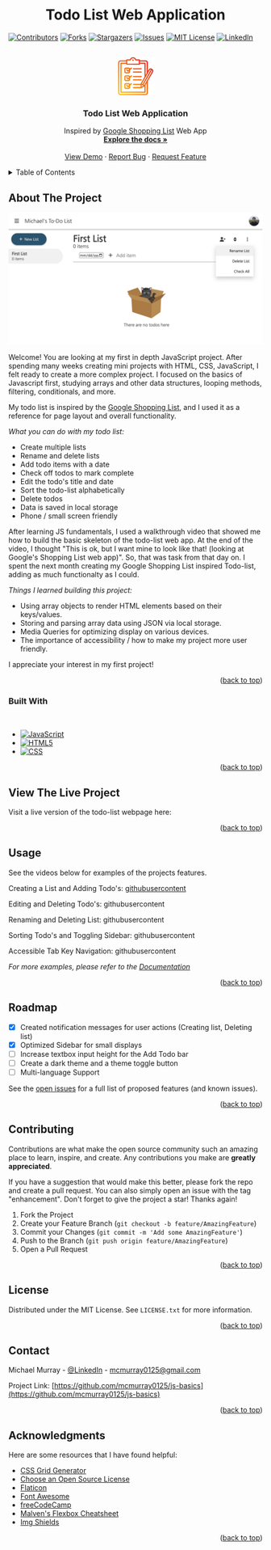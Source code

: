 <h1 align="center">Todo List Web Application</h1>

<!-- Improved compatibility of back to top link: See: https://github.com/othneildrew/Best-README-Template/pull/73 -->

<a name="readme-top"></a>

<!--
*** Thanks for checking out the Best-README-Template. If you have a suggestion
*** that would make this better, please fork the repo and create a pull request
*** or simply open an issue with the tag "enhancement".
*** Don't forget to give the project a star!
*** Thanks again! Now go create something AMAZING! :D
-->

<!-- PROJECT SHIELDS -->
<!--
*** I'm using markdown "reference style" links for readability.
*** Reference links are enclosed in brackets [ ] instead of parentheses ( ).
*** See the bottom of this document for the declaration of the reference variables
*** for contributors-url, forks-url, etc. This is an optional, concise syntax you may use.
*** https://www.markdownguide.org/basic-syntax/#reference-style-links
-->

[![Contributors][contributors-shield]][contributors-url]
[![Forks][forks-shield]][forks-url]
[![Stargazers][stars-shield]][stars-url]
[![Issues][issues-shield]][issues-url]
[![MIT License][license-shield]][license-url]
[![LinkedIn][linkedin-shield]][linkedin-url]

<!-- PROJECT LOGO -->
<br />
<div align="center">
  <a href="https://github.com/mcmurray0125/js-basics">
    <img src="images/gradient-clipboard.png" alt="Logo" width="75px" height="75px">
  </a>

  <h3 align="center">Todo List Web Application</h3>

  <p align="center">
    Inspired by <a href ="https://shoppinglist.google.com/">Google Shopping List</a> Web App
    <br />
    <a href="https://github.com/mcmurray0125/js-basics"><strong>Explore the docs »</strong></a>
    <br />
    <br />
    <a href="#usage">View Demo</a>
    ·
    <a href="https://github.com/mcmurray0125/js-basics/issues">Report Bug</a>
    ·
    <a href="https://github.com/mcmurray0125/js-basics/issues">Request Feature</a>
  </p>
</div>

<!-- TABLE OF CONTENTS -->
<details>
  <summary>Table of Contents</summary>
  <ol>
    <li>
      <a href="#about-the-project">About The Project</a>
      <ul>
        <li><a href="#built-with">Built With</a></li>
      </ul>
    </li>
    <li>
      <a href="#view-the-live-project">View the Live Project</a>
      <ul>
      </ul>
    </li>
    <li><a href="#usage">Usage</a></li>
    <li><a href="#roadmap">Roadmap</a></li>
    <li><a href="#contributing">Contributing</a></li>
    <li><a href="#license">License</a></li>
    <li><a href="#contact">Contact</a></li>
    <li><a href="#acknowledgments">Acknowledgments</a></li>
  </ol>
</details>

<!-- ABOUT THE PROJECT -->

## About The Project

[![Product Name Screen Shot][product-screenshot]](https://github.com/mcmurray0125/js-basics)

Welcome! You are looking at my first in depth JavaScript project. After spending many weeks creating mini projects with HTML, CSS, JavaScript, I felt ready to create a more complex project. I focused on the basics of Javascript first, studying arrays and other data structures, looping methods, filtering, conditionals, and more.

My todo list is inspired by the <a href ="https://shoppinglist.google.com/">Google Shopping List</a>, and I used it as a reference for page layout and overall functionality.

_What you can do with my todo list:_

- Create multiple lists
- Rename and delete lists
- Add todo items with a date
- Check off todos to mark complete
- Edit the todo's title and date
- Sort the todo-list alphabetically
- Delete todos
- Data is saved in local storage
- Phone / small screen friendly

After learning JS fundamentals, I used a walkthrough video that showed me how to build the basic skeleton of the todo-list web app. At the end of the video, I thought "This is ok, but I want mine to look like that! (looking at Google's Shopping List web app)". So, that was task from that day on. I spent the next month creating my Google Shopping List inspired Todo-list, adding as much functionalty as I could.

_Things I learned building this project:_

- Using array objects to render HTML elements based on their keys/values.
- Storing and parsing array data using JSON via local storage.
- Media Queries for optimizing display on various devices.
- The importance of accessibility / how to make my project more user friendly.

I appreciate your interest in my first project!

<p align="right">(<a href="#readme-top">back to top</a>)</p>

### Built With

<br>

- [![JavaScript][javascript.com]][javascript-url]
- [![HTML5][html.org]][html-url]
- [![CSS][css.org]][css-url]

<p align="right">(<a href="#readme-top">back to top</a>)</p>

<!-- GETTING STARTED -->

## View The Live Project

Visit a live version of the todo-list webpage here:

<p align="right">(<a href="#readme-top">back to top</a>)</p>
<!-- USAGE EXAMPLES -->

## Usage

See the videos below for examples of the projects features.

Creating a List and Adding Todo's:
[githubusercontent](https://github.com/mcmurray0125/js-basics/blob/feature/itemArray/demos/add-list-add-todo.mp4?raw=true)

Editing and Deleting Todo's:
githubusercontent

Renaming and Deleting List:
githubusercontent

Sorting Todo's and Toggling Sidebar:
githubusercontent

Accessible Tab Key Navigation:
githubusercontent

_For more examples, please refer to the [Documentation](https://example.com)_

<p align="right">(<a href="#readme-top">back to top</a>)</p>

<!-- ROADMAP -->

## Roadmap

- [x] Created notification messages for user actions (Creating list, Deleting list)
- [x] Optimized Sidebar for small displays
- [ ] Increase textbox input height for the Add Todo bar
- [ ] Create a dark theme and a theme toggle button
- [ ] Multi-language Support

See the [open issues](https://github.com/mcmurray0125/js-basics/issues) for a full list of proposed features (and known issues).

<p align="right">(<a href="#readme-top">back to top</a>)</p>

<!-- CONTRIBUTING -->

## Contributing

Contributions are what make the open source community such an amazing place to learn, inspire, and create. Any contributions you make are **greatly appreciated**.

If you have a suggestion that would make this better, please fork the repo and create a pull request. You can also simply open an issue with the tag "enhancement".
Don't forget to give the project a star! Thanks again!

1. Fork the Project
2. Create your Feature Branch (`git checkout -b feature/AmazingFeature`)
3. Commit your Changes (`git commit -m 'Add some AmazingFeature'`)
4. Push to the Branch (`git push origin feature/AmazingFeature`)
5. Open a Pull Request

<p align="right">(<a href="#readme-top">back to top</a>)</p>

<!-- LICENSE -->

## License

Distributed under the MIT License. See `LICENSE.txt` for more information.

<p align="right">(<a href="#readme-top">back to top</a>)</p>

<!-- CONTACT -->

## Contact

Michael Murray - [@LinkedIn](https://www.linkedin.com/in/michaelchristophermurray/) - mcmurray0125@gmail.com

Project Link: [https://github.com/mcmurray0125/js-basics](https://github.com/mcmurray0125/js-basics)

<p align="right">(<a href="#readme-top">back to top</a>)</p>

<!-- ACKNOWLEDGMENTS -->

## Acknowledgments

Here are some resources that I have found helpful:

- [CSS Grid Generator](https://cssgrid-generator.netlify.app/)
- [Choose an Open Source License](https://choosealicense.com)
- [Flaticon](https://www.flaticon.com/)
- [Font Awesome](https://fontawesome.com)
- [freeCodeCamp](https://www.youtube.com/@freecodecamp)
- [Malven's Flexbox Cheatsheet](https://flexbox.malven.co/)
- [Img Shields](https://shields.io)

<p align="right">(<a href="#readme-top">back to top</a>)</p>

<!-- MARKDOWN LINKS & IMAGES -->
<!-- https://www.markdownguide.org/basic-syntax/#reference-style-links -->

[contributors-shield]: https://img.shields.io/github/contributors/mcmurray0125/js-basics.svg?style=for-the-badge
[contributors-url]: https://github.com/mcmurray0125/js-basics/graphs/contributors
[forks-shield]: https://img.shields.io/github/forks/mcmurray0125/js-basics.svg?style=for-the-badge
[forks-url]: https://github.com/mcmurray0125/js-basics/network/members
[stars-shield]: https://img.shields.io/github/stars/mcmurray0125/js-basics.svg?style=for-the-badge
[stars-url]: https://github.com/mcmurray0125/js-basics/stargazers
[issues-shield]: https://img.shields.io/github/issues/mcmurray0125/js-basics.svg?style=for-the-badge
[issues-url]: https://github.com/mcmurray0125/js-basics/issues
[license-shield]: https://img.shields.io/github/license/mcmurray0125/js-basics.svg?style=for-the-badge
[license-url]: https://github.com/mcmurray0125/js-basics/blob/master/LICENSE.txt
[linkedin-shield]: https://img.shields.io/badge/-LinkedIn-black.svg?style=for-the-badge&logo=linkedin&colorB=555
[linkedin-url]: https://linkedin.com/in/michaelchristophermurray
[product-screenshot]: images/todo-list-screenshot.png
[next.js]: https://img.shields.io/badge/next.js-000000?style=for-the-badge&logo=nextdotjs&logoColor=white
[next-url]: https://nextjs.org/
[react.js]: https://img.shields.io/badge/React-20232A?style=for-the-badge&logo=react&logoColor=61DAFB
[react-url]: https://reactjs.org/
[vue.js]: https://img.shields.io/badge/Vue.js-35495E?style=for-the-badge&logo=vuedotjs&logoColor=4FC08D
[vue-url]: https://vuejs.org/
[angular.io]: https://img.shields.io/badge/Angular-DD0031?style=for-the-badge&logo=angular&logoColor=white
[angular-url]: https://angular.io/
[svelte.dev]: https://img.shields.io/badge/Svelte-4A4A55?style=for-the-badge&logo=svelte&logoColor=FF3E00
[svelte-url]: https://svelte.dev/
[laravel.com]: https://img.shields.io/badge/Laravel-FF2D20?style=for-the-badge&logo=laravel&logoColor=white
[laravel-url]: https://laravel.com
[bootstrap.com]: https://img.shields.io/badge/Bootstrap-563D7C?style=for-the-badge&logo=bootstrap&logoColor=white
[bootstrap-url]: https://getbootstrap.com
[jquery.com]: https://img.shields.io/badge/jQuery-0769AD?style=for-the-badge&logo=jquery&logoColor=white
[jquery-url]: https://jquery.com
[javascript.com]: https://img.shields.io/badge/JavaScript-F7DF1E?logo=javascript&logoColor=000&style=for-the-badge
[javascript-url]: https://javascript.com/
[html.org]: https://img.shields.io/badge/HTML5-E34F26?logo=html5&logoColor=fff&style=for-the-badge
[html-url]: https://w3.org/html/
[css.org]: https://img.shields.io/badge/CSS3-1572B6?logo=css3&logoColor=fff&style=for-the-badge
[css-url]: https://www.w3.org/Style/CSS/Overview.en.html
